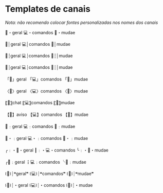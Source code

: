 # Templates de canais
*Nota: não recomendo colocar fontes personalizadas nos nomes dos canais*

💬・geral
💻・comandos
💌・mudae

💬│geral
💻│comandos
💌│mudae

💬┆geral
💻┆comandos
💌┆│mudae

💬┊geral
💻┊comandos
💌┊│mudae

「💬」geral
「💻」comandos
「💌」mudae

〈💬〉geral
〈💻〉comandos
〈💌〉mudae

〖💬〗chat
〖💻〗comandos
〖💌〗mudae

【💬】aviso
【💻】comandos
【💌】mudae

💬﹕geral
💻﹕comandos
💌﹕mudae

💬・﹕geral
💻・﹕comandos
💌・﹕mudae

╭﹕・💬・geral
┃﹕・💻・comandos
╰﹕・💌・mudae

╭💬﹕geral
┇💻﹕comandos
╰💌﹕mudae

꒰💬꒱┊❝geral❞
꒰💻꒱┊❝comandos❞
꒰💌꒱┊❝mudae❞

꒰💬꒱┊・geral
꒰💻꒱┊・comandos
꒰💌꒱┊・mudae

